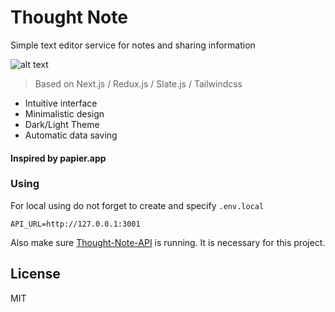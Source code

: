 # Thought Note

Simple text editor service for notes and sharing information

![alt text](https://media.giphy.com/media/YoeJzumMn7Ge0xWzPD/giphy.gif)

> Based on Next.js / Redux.js / Slate.js / Tailwindcss

- Intuitive interface
- Minimalistic design
- Dark/Light Theme
- Automatic data saving



#### Inspired by **papier.app**

### Using

For local using do not forget to create and specify
`.env.local`

```dotenv
API_URL=http://127.0.0.1:3001
```

Also make sure [Thought-Note-API] is running.
It is necessary for this project.

## License

MIT

[papier.app]: https://papier.app/
[Thought-Note-API]: https://github.com/headmandev/thought-note-api
